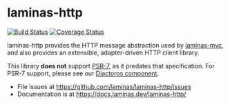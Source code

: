 # laminas-http

[![Build Status](https://travis-ci.org/laminas/laminas-http.svg?branch=master)](https://travis-ci.org/laminas/laminas-http)
[![Coverage Status](https://coveralls.io/repos/laminas/laminas-http/badge.svg?branch=master)](https://coveralls.io/r/laminas/laminas-http?branch=master)

laminas-http provides the HTTP message abstraction used by
[laminas-mvc](https://docs.laminas.dev/laminas-mvc/), and also provides an
extensible, adapter-driven HTTP client library.

This library **does not** support [PSR-7](http://www.php-fig.org/psr/psr-7), as
it predates that specification. For PSR-7 support, please see our
[Diactoros component](https://docs.laminas.dev/laminas-diactoros/).

- File issues at https://github.com/laminas/laminas-http/issues
- Documentation is at https://docs.laminas.dev/laminas-http/
